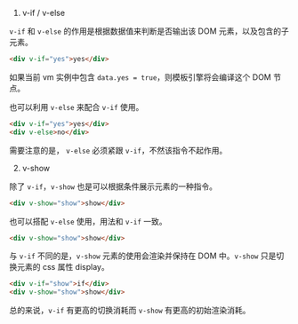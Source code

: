 1. v-if / v-else

`v-if` 和 `v-else` 的作用是根据数据值来判断是否输出该 DOM 元素，以及包含的子元素。

```html
<div v-if="yes">yes</div>
```

如果当前 vm 实例中包含 `data.yes = true`，则模板引擎将会编译这个 DOM 节点。

也可以利用 `v-else` 来配合 `v-if` 使用。

```html
<div v-if="yes">yes</div>
<div v-else>no</div>
```

需要注意的是， `v-else` 必须紧跟 `v-if`，不然该指令不起作用。

2. v-show

除了 `v-if`，`v-show` 也是可以根据条件展示元素的一种指令。

```html
<div v-show="show">show</div>
```

也可以搭配 `v-else` 使用，用法和 `v-if` 一致。

```html
<div v-show="show">show</div>
```

与 `v-if` 不同的是，`v-show` 元素的使用会渲染并保持在 DOM 中。`v-show` 只是切换元素的 css 属性 display。

```html
<div v-if="show">if</div>
<div v-show="show">show</div>
```

总的来说，`v-if` 有更高的切换消耗而 `v-show` 有更高的初始渲染消耗。 

